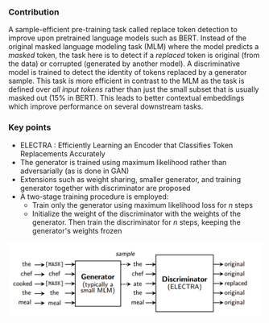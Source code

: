 ### Contribution
A sample-efficient pre-training task called replace token detection to improve upon pretrained language models such as BERT. Instead of the original masked language modeling task (MLM) where the model predicts a _masked_ token, the task here is to detect if a _replaced_ token is original (from the data) or corrupted (generated by another model). A discriminative model is trained to detect the identity of tokens replaced by a generator sample. This task is more efficient in contrast to the MLM as the task is defined over _all input tokens_ rather than just the small subset that is usually masked out (15% in BERT). This leads to better contextual embeddings which improve performance on several downstream tasks.

### Key points
- ELECTRA : Efficiently Learning an Encoder that Classifies Token Replacements Accurately
- The generator is trained using maximum likelihood rather than adversarially (as is done in GAN)
- Extensions such as weight sharing, smaller generator, and training generator together with discriminator are proposed
- A two-stage training procedure is employed: 
  - Train only the generator using maximum likelihood loss for _n_ steps
  - Initialize the weight of the discriminator with the weights of the generator. Then train the discriminator for _n_ steps, keeping the generator's weights frozen

![Electra Overview](figures/electra-overview.png)